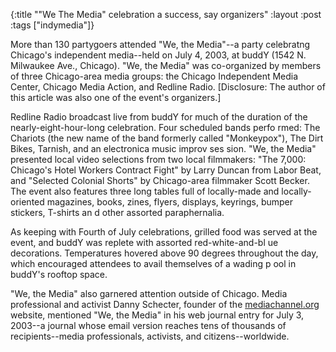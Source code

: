 {:title "\"We The Media\" celebration a success, say organizers"
:layout :post
:tags  ["indymedia"]}

More than 130 partygoers attended "We, the Media"--a party celebratng
Chicago's independent media--held on July 4, 2003, at buddY (1542 N. Milwaukee
Ave., Chicago). "We, the Media" was co-organized by members of three
Chicago-area media groups: the Chicago Independent Media Center, Chicago Media
Action, and Redline Radio. [Disclosure: The author of this article was also
one of the event's organizers.]

Redline Radio broadcast live from buddY for much of the duration of the
nearly-eight-hour-long celebration. Four scheduled bands perfo rmed: The
Chariots (the new name of the band formerly called "Monkeypox"), The Dirt
Bikes, Tarnish, and an electronica music improv ses sion. "We, the Media"
presented local video selections from two local filmmakers: "The 7,000:
Chicago's Hotel Workers Contract Fight" by Larry Duncan from Labor Beat, and
"Selected Colonial Shorts" by Chicago-area filmmaker Scott Becker. The event
also features three long tables full of locally-made and locally-oriented
magazines, books, zines, flyers, displays, keyrings, bumper stickers, T-shirts
an d other assorted paraphernalia.

As keeping with Fourth of July celebrations, grilled food was served at the
event, and buddY was replete with assorted red-white-and-bl ue decorations.
Temperatures hovered above 90 degrees throughout the day, which encouraged
attendees to avail themselves of a wading p ool in buddY's rooftop space.

"We, the Media" also garnered attention outside of Chicago. Media
professional and activist Danny Schecter, founder of the
[mediachannel.org](http://www.mediachannel.org) website, mentioned "We, the Media" in his web journal entry for July 3, 2003--a journal whose email version reaches tens of thousands of recipients--media professionals, activists, and citizens--worldwide.
